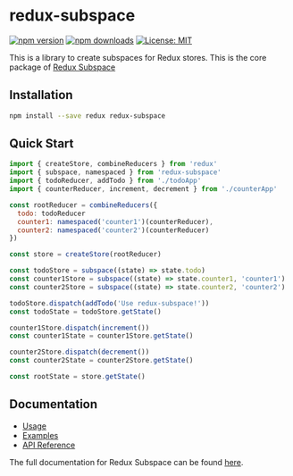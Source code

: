 # redux-subspace

[![npm version](https://img.shields.io/npm/v/redux-subspace.svg?style=flat-square)](https://www.npmjs.com/package/redux-subspace)
[![npm downloads](https://img.shields.io/npm/dm/redux-subspace.svg?style=flat-square)](https://www.npmjs.com/package/redux-subspace)
[![License: MIT](https://img.shields.io/npm/l/redux-subspace.svg?style=flat-square)](/LICENSE.md)

This is a library to create subspaces for Redux stores. This is the core package of [Redux Subspace](/)

## Installation

```sh
npm install --save redux redux-subspace
```

## Quick Start

```javascript
import { createStore, combineReducers } from 'redux'
import { subspace, namespaced } from 'redux-subspace'
import { todoReducer, addTodo } from './todoApp'
import { counterReducer, increment, decrement } from './counterApp'

const rootReducer = combineReducers({
  todo: todoReducer
  counter1: namespaced('counter1')(counterReducer),
  counter2: namespaced('counter2')(counterReducer)
})

const store = createStore(rootReducer)

const todoStore = subspace((state) => state.todo)
const counter1Store = subspace((state) => state.counter1, 'counter1')
const counter2Store = subspace((state) => state.counter2, 'counter2')

todoStore.dispatch(addTodo('Use redux-subspace!'))
const todoState = todoStore.getState()

counter1Store.dispatch(increment())
const counter1State = counter1Store.getState()

counter2Store.dispatch(decrement())
const counter2State = counter2Store.getState()

const rootState = store.getState()
```

## Documentation

* [Usage](/docs/basics/CreatingSubspaces.md)
* [Examples](/docs/Examples.md#redux-subspace)
* [API Reference](/packages/redux-subspace/docs/api/README.md)

The full documentation for Redux Subspace can be found [here](https://ioof-holdings.github.io/redux-subspace/).
